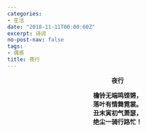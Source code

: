 ```yaml
---
categories:
- 生活
date: "2018-11-11T00:00:00Z"
excerpt: 诗词
no-post-nav: false
tags:
- 偶感
title: 夜行
---
```


**<center>夜行</center>**

**<center>檐铃无端鸣铿锵，</center>**
**<center>落叶有情舞霓裳。</center>**
**<center>丑末寅初气萧瑟，</center>**
**<center>绝尘一骑行路忙！</center>**